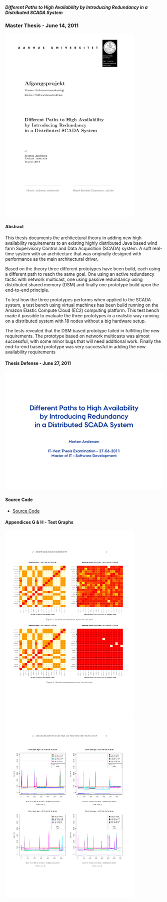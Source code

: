 ***Different Paths to High Availability by Introducing Redundancy in a Distributed SCADA System***

### Master Thesis - June 14, 2011

[![Master Thesis](./master2011-MA-frontpage.png "Master Thesis")](./master2011-MA.pdf)

#### Abstract

This thesis documents the architectural theory in adding new high availability requirements to an existing highly distributed Java based wind farm Supervisory Control and Data Acquisition (SCADA) system. A soft real-time system with an architecture that was originally designed with performance as the main architectural driver.

Based on the theory three different prototypes have been build, each using a different path to reach the same goal. One using an active redundancy tactic with network multicast, one using passive redundancy using distributed shared memory (DSM) and finally one prototype build upon the end-to-end principle.

To test how the three prototypes performs when applied to the SCADA system, a test bench using virtual machines has been build running on the Amazon Elastic Compute Cloud (EC2) computing platform. This test bench made it possible to evaluate the three prototypes in a realistic way running on a distributed system with 18 nodes without a big hardware setup.

The tests revealed that the DSM based prototype failed in fulfilling the new requirements. The prototype based on network multicasts was almost successful, with some minor bugs that will need additional work. Finally the end-to-end based prototype was very successful in adding the new availability requirements

#### Thesis Defense - June 27, 2011

[![Thesis Defense](./master-exam-2011-06-27.png "Thesis Defense")](./master-exam-2011-06-27.pdf)

#### Source Code

* [Source Code](./source)

#### Appendices G & H - Test Graphs

[![Appendix G](./appendix/master2011-MA-appendix-G.png "Appendix G")](./appendix/master2011-MA-appendix-G.pdf)
[![Appendix H](./appendix/master2011-MA-appendix-H.png "Appendix H")](./appendix/master2011-MA-appendix-H.pdf)
